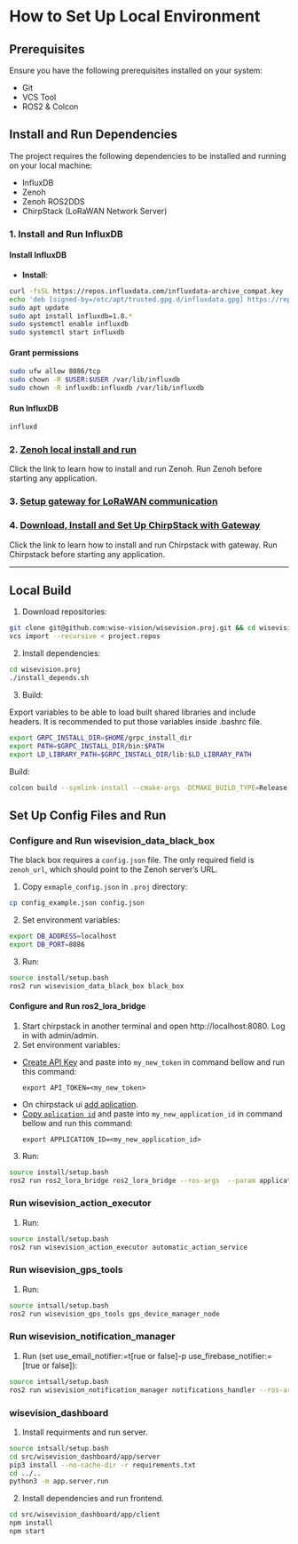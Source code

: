 # How to Set Up Local Environment

## Prerequisites

Ensure you have the following prerequisites installed on your system:
- Git
- VCS Tool
- ROS2 & Colcon


## Install and Run Dependencies

The project requires the following dependencies to be installed and running on your local machine:
- InfluxDB
- Zenoh
- Zenoh ROS2DDS
- ChirpStack (LoRaWAN Network Server)

### 1. Install and Run InfluxDB

#### Install InfluxDB
- **Install**:
``` bash
curl -fsSL https://repos.influxdata.com/influxdata-archive_compat.key | sudo gpg --dearmor -o /etc/apt/trusted.gpg.d/influxdata.gpg
echo 'deb [signed-by=/etc/apt/trusted.gpg.d/influxdata.gpg] https://repos.influxdata.com/debian stable main' | sudo tee /etc/apt/sources.list.d/influxdata.list
sudo apt update
sudo apt install influxdb=1.8.*
sudo systemctl enable influxdb
sudo systemctl start influxdb
```

#### Grant permissions
``` bash
sudo ufw allow 8086/tcp
sudo chown -R $USER:$USER /var/lib/influxdb
sudo chown -R influxdb:influxdb /var/lib/influxdb
```

#### Run InfluxDB
``` bash
influxd
```

### 2. [Zenoh local install and run](docs/install_zenoh.md)
Click the link to learn how to install and run Zenoh. Run Zenoh before starting any application.

### 3. [Setup gateway for LoRaWAN communication](docs/set_up_gateway.md)

### 4. [Download, Install and Set Up ChirpStack with Gateway](docs/set_up_chirpstack.md)

Click the link to learn how to install and run Chirpstack with gateway. Run Chirpstack before starting any application.

---

## Local Build

1. Download repositories:
```bash
git clone git@github.com:wise-vision/wisevision.proj.git && cd wisevision.proj
vcs import --recursive < project.repos
```
2. Install dependencies:
```bash
cd wisevision.proj
./install_depends.sh
```
3. Build:

Export variables to be able to load built shared libraries and include headers. It is recommended to put those variables inside .bashrc file.
```bash
export GRPC_INSTALL_DIR=$HOME/grpc_install_dir
export PATH=$GRPC_INSTALL_DIR/bin:$PATH
export LD_LIBRARY_PATH=$GRPC_INSTALL_DIR/lib:$LD_LIBRARY_PATH
```
Build:
```bash
colcon build --symlink-install --cmake-args -DCMAKE_BUILD_TYPE=Release
```
## Set Up Config Files and Run
### Configure and Run wisevision_data_black_box

The black box requires a `config.json` file. The only required field is `zenoh_url`, which should point to the Zenoh server’s URL.

1. Copy `exmaple_config.json` in `.proj` directory:
``` bash
cp config_example.json config.json
```
2. Set environment variables:
```bash
export DB_ADDRESS=localhost
export DB_PORT=8086
```
3. Run:
```bash
source install/setup.bash
ros2 run wisevision_data_black_box black_box
```

#### Configure and Run ros2_lora_bridge
1. Start chirpstack in another terminal and open http://localhost:8080. Log in with admin/admin.
2. Set environment variables:
 - [Create API Key](docs/set_up_chirpstack.md#how-to-create-api-key) and paste into `my_new_token` in command bellow and run this command:
    ```
    export API_TOKEN=<my_new_token>
    ```
 - On chirpstack ui [add aplication](docs/set_up_chirpstack.md#how-to-create-application).
  - [Copy `aplication id`](docs/set_up_chirpstack.md#how-to-get-application-id) and paste into `my_new_application_id` in command bellow and run this command:
    ```
    export APPLICATION_ID=<my_new_application_id>
    ```
3. Run:
```bash
source install/setup.bash
ros2 run ros2_lora_bridge ros2_lora_bridge --ros-args  --param application_id:=$APPLICATION_ID
```

### Run wisevision_action_executor
1. Run:
```bash
source install/setup.bash
ros2 run wisevision_action_executor automatic_action_service
```

###  Run wisevision_gps_tools
1. Run:
```bash
source intsall/setup.bash
ros2 run wisevision_gps_tools gps_device_manager_node
```

###  Run wisevision_notification_manager

1. Run (set use_email_notifier:=t[rue or false]-p use_firebase_notifier:=[true or false]):
```bash
source intsall/setup.bash
ros2 run wisevision_notification_manager notifications_handler --ros-args -p use_email_notifier:=true-p use_firebase_notifier:=false
```

### wisevision_dashboard 

1. Install requirments and run server.
```bash
source intsall/setup.bash
cd src/wisevision_dashboard/app/server
pip3 install --no-cache-dir -r requirements.txt
cd ../..
python3 -m app.server.run
```
2. Install dependencies and run frontend.
```bash
cd src/wisevision_dashboard/app/client
npm install
npm start
```
